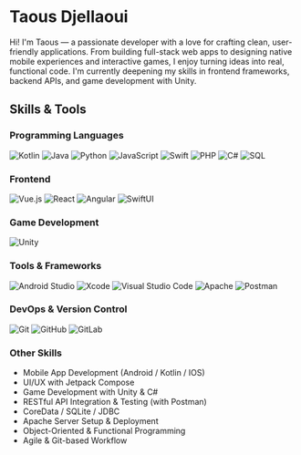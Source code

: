 #  Taous Djellaoui

Hi! I'm Taous — a passionate developer with a love for crafting clean, user-friendly applications. From building full-stack web apps to designing native mobile experiences and interactive games, I enjoy turning ideas into real, functional code. I'm currently deepening my skills in frontend frameworks, backend APIs, and game development with Unity.


##  Skills & Tools

###  Programming Languages  
![Kotlin](https://img.shields.io/badge/-Kotlin-0095D5?style=flat&logo=kotlin&logoColor=white)
![Java](https://img.shields.io/badge/-Java-007396?style=flat&logo=java&logoColor=white)
![Python](https://img.shields.io/badge/-Python-3776AB?style=flat&logo=python&logoColor=white)
![JavaScript](https://img.shields.io/badge/-JavaScript-F7DF1E?style=flat&logo=javascript&logoColor=black)
![Swift](https://img.shields.io/badge/-Swift-F05138?style=flat&logo=swift&logoColor=white)
![PHP](https://img.shields.io/badge/-PHP-777BB4?style=flat&logo=php&logoColor=white)
![C#](https://img.shields.io/badge/-C%23-239120?style=flat&logo=c-sharp&logoColor=white)
![SQL](https://img.shields.io/badge/-SQL-003B57?style=flat&logo=postgresql&logoColor=white)

###  Frontend  
![Vue.js](https://img.shields.io/badge/-Vue.js-4FC08D?style=flat&logo=vue.js&logoColor=white)
![React](https://img.shields.io/badge/-React-61DAFB?style=flat&logo=react&logoColor=black)
![Angular](https://img.shields.io/badge/-Angular-DD0031?style=flat&logo=angular&logoColor=white)
![SwiftUI](https://img.shields.io/badge/-SwiftUI-0A84FF?style=flat&logo=swift&logoColor=white)

###  Game Development  
![Unity](https://img.shields.io/badge/-Unity-000000?style=flat&logo=unity&logoColor=white)

###  Tools & Frameworks  
![Android Studio](https://img.shields.io/badge/-Android%20Studio-3DDC84?style=flat&logo=android-studio&logoColor=white)
![Xcode](https://img.shields.io/badge/-Xcode-147EFB?style=flat&logo=xcode&logoColor=white)
![Visual Studio Code](https://img.shields.io/badge/-VS%20Code-007ACC?style=flat&logo=visual-studio-code&logoColor=white)
![Apache](https://img.shields.io/badge/-Apache-D22128?style=flat&logo=apache&logoColor=white)
![Postman](https://img.shields.io/badge/-Postman-FF6C37?style=flat&logo=postman&logoColor=white)

###  DevOps & Version Control  
![Git](https://img.shields.io/badge/-Git-F05032?style=flat&logo=git&logoColor=white)
![GitHub](https://img.shields.io/badge/-GitHub-181717?style=flat&logo=github&logoColor=white)
![GitLab](https://img.shields.io/badge/-GitLab-FC6D26?style=flat&logo=gitlab&logoColor=white)

###  Other Skills  
- Mobile App Development (Android / Kotlin / IOS)
- UI/UX with Jetpack Compose
- Game Development with Unity & C#
- RESTful API Integration & Testing (with Postman)
- CoreData / SQLite / JDBC
- Apache Server Setup & Deployment
- Object-Oriented & Functional Programming
- Agile & Git-based Workflow

